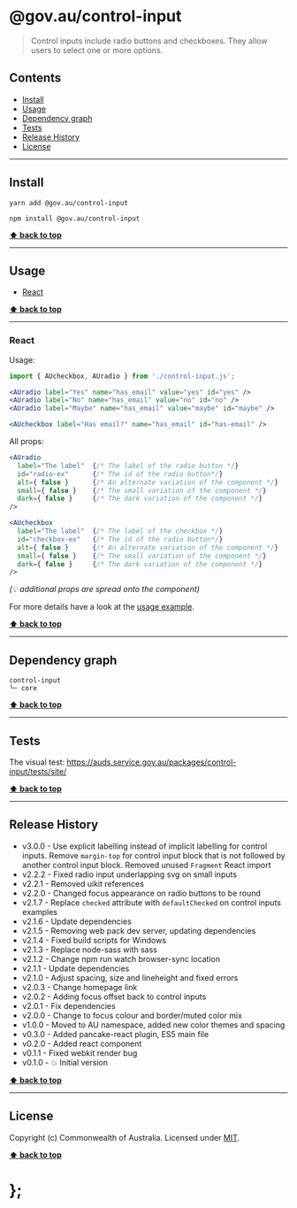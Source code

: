 # @gov.au/control-input

> Control inputs include radio buttons and checkboxes. They allow users to select one or more options.

## Contents

- [Install](#install)
- [Usage](#usage)
- [Dependency graph](#dependency-graph)
- [Tests](#tests)
- [Release History](#release-history)
- [License](#license)

---

## Install

```shell
yarn add @gov.au/control-input
```

```shell
npm install @gov.au/control-input
```

**[⬆ back to top](#contents)**

---

## Usage

- [React](#react)

**[⬆ back to top](#contents)**

---

### React

Usage:

```jsx
import { AUcheckbox, AUradio } from './control-input.js';

<AUradio label="Yes" name="has_email" value="yes" id="yes" />
<AUradio label="No" name="has_email" value="no" id="no" />
<AUradio label="Maybe" name="has_email" value="maybe" id="maybe" />

<AUcheckbox label="Has email?" name="has_email" id="has-email" />
```

All props:

```jsx
<AUradio
  label="The label"  {/* The label of the radio button */}
  id="radio-ex"      {/* The id of the radio button*/}
  alt={ false }      {/* An alternate variation of the component */}
  small={ false }    {/* The small variation of the component */}
  dark={ false }     {/* The dark variation of the component */}
/>

<AUcheckbox
  label="The label"  {/* The label of the checkbox */}
  id="checkbox-ex"   {/* The id of the radio button*/}
  alt={ false }      {/* An alternate variation of the component */}
  small={ false }    {/* The small variation of the component */}
  dark={ false }     {/* The dark variation of the component */}
/>
```

_(💡 additional props are spread onto the component)_

For more details have a look at the [usage example](https://github.com/govau/design-system-components/tree/master/packages/control-input/tests/react/index.js).

**[⬆ back to top](#contents)**

---

## Dependency graph

```shell
control-input
└─ core
```

**[⬆ back to top](#contents)**

---

## Tests

The visual test: https://auds.service.gov.au/packages/control-input/tests/site/

**[⬆ back to top](#contents)**

---

## Release History

- v3.0.0 - Use explicit labelling instead of implicit labelling for control inputs. Remove `margin-top` for control input block that is not followed by another control input block. Removed unused `Fragment` React import
- v2.2.2 - Fixed radio input underlapping svg on small inputs
- v2.2.1 - Removed uikit references
- v2.2.0 - Changed focus appearance on radio buttons to be round
- v2.1.7 - Replace `checked` attribute with `defaultChecked` on control inputs examples
- v2.1.6 - Update dependencies
- v2.1.5 - Removing web pack dev server, updating dependencies
- v2.1.4 - Fixed build scripts for Windows
- v2.1.3 - Replace node-sass with sass
- v2.1.2 - Change npm run watch browser-sync location
- v2.1.1 - Update dependencies
- v2.1.0 - Adjust spacing, size and lineheight and fixed errors
- v2.0.3 - Change homepage link
- v2.0.2 - Adding focus offset back to control inputs
- v2.0.1 - Fix dependencies
- v2.0.0 - Change to focus colour and border/muted color mix
- v1.0.0 - Moved to AU namespace, added new color themes and spacing
- v0.3.0 - Added pancake-react plugin, ES5 main file
- v0.2.0 - Added react component
- v0.1.1 - Fixed webkit render bug
- v0.1.0 - 💥 Initial version

**[⬆ back to top](#contents)**

---

## License

Copyright (c) Commonwealth of Australia.
Licensed under [MIT](https://raw.githubusercontent.com/govau/design-system-components/packages/core/master/LICENSE).

**[⬆ back to top](#contents)**

# };
